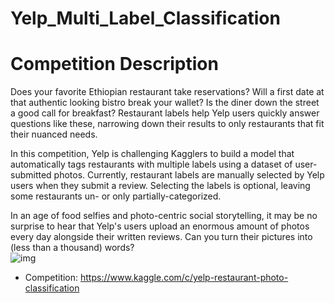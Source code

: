 # Yelp_Multi_Label_Classification

# Competition Description

Does your favorite Ethiopian restaurant take reservations? Will a first date at that authentic looking bistro break your wallet? Is the diner down the street a good call for breakfast? Restaurant labels help Yelp users quickly answer questions like these, narrowing down their results to only restaurants that fit their nuanced needs.</br>

In this competition, Yelp is challenging Kagglers to build a model that automatically tags restaurants with multiple labels using a dataset of user-submitted photos. Currently, restaurant labels are manually selected by Yelp users when they submit a review. Selecting the labels is optional, leaving some restaurants un- or only partially-categorized. </br>

In an age of food selfies and photo-centric social storytelling, it may be no surprise to hear that Yelp's users upload an enormous amount of photos every day alongside their written reviews. Can you turn their pictures into (less than a thousand) words?</br>
![img](https://storage.googleapis.com/kaggle-competitions/kaggle/4829/media/yelp_5starteam_trans.png)

* Competition: https://www.kaggle.com/c/yelp-restaurant-photo-classification
